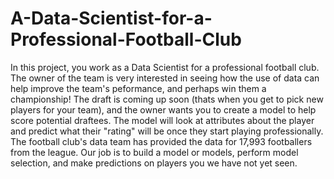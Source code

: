 # A-Data-Scientist-for-a-Professional-Football-Club
In this project, you work as a Data Scientist for a professional football club. The owner of the team is very interested in seeing how the use of data can help improve the team's peformance, and perhaps win them a championship!  The draft is coming up soon (thats when you get to pick new players for your team), and the owner wants you to create a model to help score potential draftees. The model will look at attributes about the player and predict what their "rating" will be once they start playing professionally.  The football club's data team has provided the data for 17,993 footballers from the league. Our job is to build a model or models, perform model selection, and make predictions on players you we have not yet seen.
